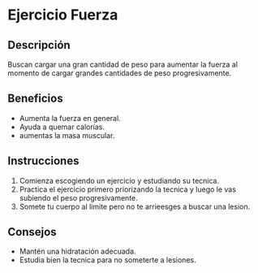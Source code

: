 # Ejercicio Fuerza
## Descripción
Buscan cargar una gran cantidad de peso para aumentar la fuerza al momento de cargar grandes cantidades de peso progresivamente.
## Beneficios
- Aumenta la fuerza en general.
- Ayuda a quemar calorías.
- aumentas la masa muscular.
## Instrucciones
1. Comienza escogiendo un ejercicio y estudiando su tecnica.
2. Practica el ejercicio primero priorizando la tecnica y luego le vas subiendo el peso progresivamente.
3. Somete tu cuerpo al limite pero no te arrieesges a buscar una lesion.
## Consejos
- Mantén una hidratación adecuada.
- Estudia bien la tecnica para no someterte a lesiones.